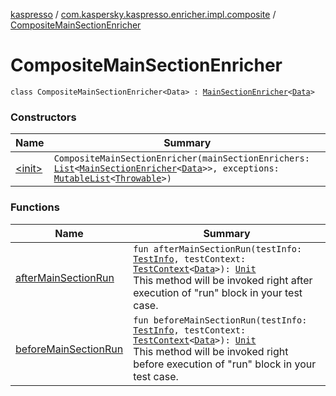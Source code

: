 [kaspresso](../../index.md) / [com.kaspersky.kaspresso.enricher.impl.composite](../index.md) / [CompositeMainSectionEnricher](./index.md)

# CompositeMainSectionEnricher

`class CompositeMainSectionEnricher<Data> : `[`MainSectionEnricher`](../../com.kaspersky.kaspresso.enricher/-main-section-enricher/index.md)`<`[`Data`](index.md#Data)`>`

### Constructors

| Name | Summary |
|---|---|
| [&lt;init&gt;](-init-.md) | `CompositeMainSectionEnricher(mainSectionEnrichers: `[`List`](https://kotlinlang.org/api/latest/jvm/stdlib/kotlin.collections/-list/index.html)`<`[`MainSectionEnricher`](../../com.kaspersky.kaspresso.enricher/-main-section-enricher/index.md)`<`[`Data`](index.md#Data)`>>, exceptions: `[`MutableList`](https://kotlinlang.org/api/latest/jvm/stdlib/kotlin.collections/-mutable-list/index.html)`<`[`Throwable`](https://kotlinlang.org/api/latest/jvm/stdlib/kotlin/-throwable/index.html)`>)` |

### Functions

| Name | Summary |
|---|---|
| [afterMainSectionRun](after-main-section-run.md) | `fun afterMainSectionRun(testInfo: `[`TestInfo`](../../com.kaspersky.kaspresso.testcases.models.info/-test-info/index.md)`, testContext: `[`TestContext`](../../com.kaspersky.kaspresso.testcases.core.testcontext/-test-context/index.md)`<`[`Data`](index.md#Data)`>): `[`Unit`](https://kotlinlang.org/api/latest/jvm/stdlib/kotlin/-unit/index.html)<br>This method will be invoked right after execution of "run" block in your test case. |
| [beforeMainSectionRun](before-main-section-run.md) | `fun beforeMainSectionRun(testInfo: `[`TestInfo`](../../com.kaspersky.kaspresso.testcases.models.info/-test-info/index.md)`, testContext: `[`TestContext`](../../com.kaspersky.kaspresso.testcases.core.testcontext/-test-context/index.md)`<`[`Data`](index.md#Data)`>): `[`Unit`](https://kotlinlang.org/api/latest/jvm/stdlib/kotlin/-unit/index.html)<br>This method will be invoked right before execution of "run" block in your test case. |
